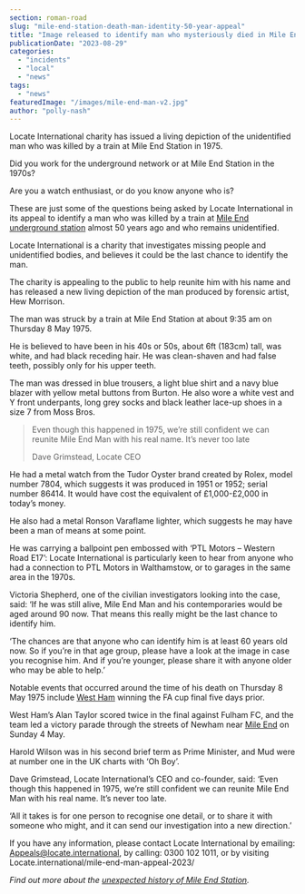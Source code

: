 ```yaml
---
section: roman-road
slug: "mile-end-station-death-man-identity-50-year-appeal"
title: "Image released to identify man who mysteriously died in Mile End Station"
publicationDate: "2023-08-29"
categories: 
  - "incidents"
  - "local"
  - "news"
tags: 
  - "news"
featuredImage: "/images/mile-end-man-v2.jpg"
author: "polly-nash"
---
```


Locate International charity has issued a living depiction of the unidentified man who was killed by a train at Mile End Station in 1975.

Did you work for the underground network or at Mile End Station in the 1970s? 

Are you a watch enthusiast, or do you know anyone who is? 

These are just some of the questions being asked by Locate International in its appeal to identify a man who was killed by a train at [Mile End underground station](https://romanroadlondon.com/mile-end-tube-luke-agbaimoni-photographs/) almost 50 years ago and who remains unidentified. 

Locate International is a charity that investigates missing people and unidentified bodies, and believes it could be the last chance to identify the man. 

The charity is appealing to the public to help reunite him with his name and has released a new living depiction of the man produced by forensic artist, Hew Morrison. 

The man was struck by a train at Mile End Station at about 9:35 am on Thursday 8 May 1975.

He is believed to have been in his 40s or 50s, about 6ft (183cm) tall, was white, and had black receding hair. He was clean-shaven and had false teeth, possibly only for his upper teeth.

The man was dressed in blue trousers, a light blue shirt and a navy blue blazer with yellow metal buttons from Burton. He also wore a white vest and Y front underpants, long grey socks and black leather lace-up shoes in a size 7 from Moss Bros. 

> Even though this happened in 1975, we’re still confident we can reunite Mile End Man with his real name. It’s never too late
> 
> Dave Grimstead, Locate CEO

He had a metal watch from the Tudor Oyster brand created by Rolex, model number 7804, which suggests it was produced in 1951 or 1952; serial number 86414. It would have cost the equivalent of £1,000-£2,000 in today’s money.

He also had a metal Ronson Varaflame lighter, which suggests he may have been a man of means at some point. 

He was carrying a ballpoint pen embossed with ‘PTL Motors – Western Road E17’: Locate International is particularly keen to hear from anyone who had a connection to PTL Motors in Walthamstow, or to garages in the same area in the 1970s.

Victoria Shepherd, one of the civilian investigators looking into the case, said: ‘If he was still alive, Mile End Man and his contemporaries would be aged around 90 now. That means this really might be the last chance to identify him.

‘The chances are that anyone who can identify him is at least 60 years old now. So if you’re in that age group, please have a look at the image in case you recognise him. And if you’re younger, please share it with anyone older who may be able to help.’

Notable events that occurred around the time of his death on Thursday 8 May 1975 include [West Ham](https://romanroadlondon.com/faces-west-ham-football-jose-da-luz-photoessay/) winning the FA cup final five days prior.

West Ham’s Alan Taylor scored twice in the final against Fulham FC, and the team led a victory parade through the streets of Newham near [Mile End](https://romanroadlondon.com/peoples-palace-queen-mary-university-mile-end-history/) on Sunday 4 May. 

Harold Wilson was in his second brief term as Prime Minister, and Mud were at number one in the UK charts with ‘Oh Boy’. 

Dave Grimstead, Locate International’s CEO and co-founder, said: ‘Even though this happened in 1975, we’re still confident we can reunite Mile End Man with his real name. It’s never too late.

‘All it takes is for one person to recognise one detail, or to share it with someone who might, and it can send our investigation into a new direction.’

If you have any information, please contact Locate International by emailing: Appeals@locate.international, by calling: 0300 102 1011, or by visiting Locate.international/mile-end-man-appeal-2023/

_Find out more about the_ [_unexpected history of Mile End Station_](https://romanroadlondon.com/mile-end-tube-station-history/)_._  


